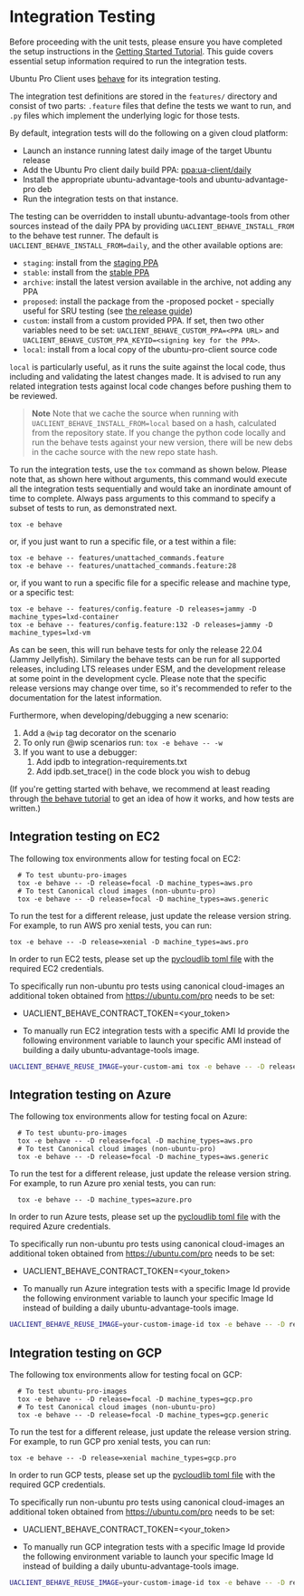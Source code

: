 # Integration Testing

Before proceeding with the unit tests, please ensure you have completed the setup instructions in the [Getting Started Tutorial](../tutorials/getting-started.md). This guide covers essential setup information required to run the integration tests.

Ubuntu Pro Client uses [behave](https://behave.readthedocs.io)
for its integration testing.

The integration test definitions are stored in the `features/`
directory and consist of two parts: `.feature` files that define the
tests we want to run, and `.py` files which implement the underlying
logic for those tests.

By default, integration tests will do the following on a given cloud platform:
 * Launch an instance running latest daily image of the target Ubuntu release
 * Add the Ubuntu Pro client daily build PPA: [ppa:ua-client/daily](https://code.launchpad.net/~ua-client/+archive/ubuntu/daily)
 * Install the appropriate ubuntu-advantage-tools and ubuntu-advantage-pro deb
 * Run the integration tests on that instance.

The testing can be overridden to install ubuntu-advantage-tools from other sources instead of the daily PPA by providing `UACLIENT_BEHAVE_INSTALL_FROM` to the behave test runner. The default is `UACLIENT_BEHAVE_INSTALL_FROM=daily`, and the other available options are:

- `staging`: install from the [staging PPA](https://code.launchpad.net/~ua-client/+archive/ubuntu/staging)
- `stable`: install from the [stable PPA](https://code.launchpad.net/~ua-client/+archive/ubuntu/stable)
- `archive`: install the latest version available in the archive, not adding any PPA
- `proposed`: install the package from the -proposed pocket - specially useful for SRU testing (see [the release guide](how_to_release_a_new_version_of_ua.md))
- `custom`: install from a custom provided PPA. If set, then two other variables need to be set: `UACLIENT_BEHAVE_CUSTOM_PPA=<PPA URL>` and `UACLIENT_BEHAVE_CUSTOM_PPA_KEYID=<signing key for the PPA>`.
- `local`: install from a local copy of the ubuntu-pro-client source code

`local` is particularly useful, as it runs the suite against the local code, thus including and validating the latest changes made. It is advised to run any related integration tests against local code changes before pushing them to be reviewed.

> **Note**
> Note that we cache the source when running with `UACLIENT_BEHAVE_INSTALL_FROM=local` based on a hash, calculated from the repository state. If you change the python code locally and run the behave tests against your new version, there will be new debs in the cache source with the new repo state hash.

To run the integration tests, use the `tox` command as shown below.
Please note that, as shown here without arguments, this command would execute all the integration tests sequentially and would take an inordinate amount of time to complete. Always pass arguments to this command to specify a subset of tests to run, as demonstrated next.

```shell
tox -e behave
```

or, if you just want to run a specific file, or a test within a file:

```shell
tox -e behave -- features/unattached_commands.feature
tox -e behave -- features/unattached_commands.feature:28
```

or, if you want to run a specific file for a specific release and machine type, or a specific test:

```shell
tox -e behave -- features/config.feature -D releases=jammy -D machine_types=lxd-container
tox -e behave -- features/config.feature:132 -D releases=jammy -D machine_types=lxd-vm
```

As can be seen, this will run behave tests for only the release 22.04 (Jammy Jellyfish). Similary the behave tests can be run for all supported releases, including LTS releases under ESM, and the development release at some point in the development cycle. Please note that the specific release versions may change over time, so it's recommended to refer to the documentation for the latest information.

Furthermore, when developing/debugging a new scenario:

 1. Add a `@wip` tag decorator on the scenario
 2. To only run @wip scenarios run: `tox -e behave -- -w`
 3. If you want to use a debugger:
    1. Add ipdb to integration-requirements.txt
    2. Add ipdb.set_trace() in the code block you wish to debug

(If you're getting started with behave, we recommend at least reading
through [the behave
tutorial](https://behave.readthedocs.io/en/latest/tutorial.html) to get
an idea of how it works, and how tests are written.)

## Integration testing on EC2
The following tox environments allow for testing focal on EC2:

```
  # To test ubuntu-pro-images
  tox -e behave -- -D release=focal -D machine_types=aws.pro
  # To test Canonical cloud images (non-ubuntu-pro)
  tox -e behave -- -D release=focal -D machine_types=aws.generic
```

To run the test for a different release, just update the release version string. For example,
to run AWS pro xenial tests, you can run:

```
tox -e behave -- -D release=xenial -D machine_types=aws.pro
```

In order to run EC2 tests, please set up the [pycloudlib toml
file](https://github.com/canonical/pycloudlib/blob/main/pycloudlib.toml.template) with
the required EC2 credentials.

To specifically run non-ubuntu pro tests using canonical cloud-images an
additional token obtained from https://ubuntu.com/pro needs to be set:
  - UACLIENT_BEHAVE_CONTRACT_TOKEN=<your_token>

* To manually run EC2 integration tests with a specific AMI Id provide the
following environment variable to launch your specific  AMI instead of building
a daily ubuntu-advantage-tools image.
```sh
UACLIENT_BEHAVE_REUSE_IMAGE=your-custom-ami tox -e behave -- -D release=focal -D machine_types=aws.pro
```

## Integration testing on Azure
The following tox environments allow for testing focal on Azure:

```
  # To test ubuntu-pro-images
  tox -e behave -- -D release=focal -D machine_types=aws.pro
  # To test Canonical cloud images (non-ubuntu-pro)
  tox -e behave -- -D release=focal -D machine_types=aws.generic
```

To run the test for a different release, just update the release version string. For example,
to run Azure pro xenial tests, you can run:

```
  tox -e behave -- -D machine_types=azure.pro
```

In order to run Azure tests, please set up the [pycloudlib toml
file](https://github.com/canonical/pycloudlib/blob/main/pycloudlib.toml.template) with
the required Azure credentials.

To specifically run non-ubuntu pro tests using canonical cloud-images an
additional token obtained from https://ubuntu.com/pro needs to be set:
  - UACLIENT_BEHAVE_CONTRACT_TOKEN=<your_token>

* To manually run Azure integration tests with a specific Image Id provide the
following environment variable to launch your specific Image Id instead of building
a daily ubuntu-advantage-tools image.
```sh
UACLIENT_BEHAVE_REUSE_IMAGE=your-custom-image-id tox -e behave -- -D release=focal -D machine_types=azure.pro
```

## Integration testing on GCP
The following tox environments allow for testing focal on GCP:

```
  # To test ubuntu-pro-images
  tox -e behave -- -D release=focal -D machine_types=gcp.pro
  # To test Canonical cloud images (non-ubuntu-pro)
  tox -e behave -- -D release=focal -D machine_types=gcp.generic
```

To run the test for a different release, just update the release version string. For example,
to run GCP pro xenial tests, you can run:

```
tox -e behave -- -D release=xenial machine_types=gcp.pro
```

In order to run GCP tests, please set up the [pycloudlib toml
file](https://github.com/canonical/pycloudlib/blob/main/pycloudlib.toml.template) with
the required GCP credentials.

To specifically run non-ubuntu pro tests using canonical cloud-images an
additional token obtained from https://ubuntu.com/pro needs to be set:
  - UACLIENT_BEHAVE_CONTRACT_TOKEN=<your_token>

* To manually run GCP integration tests with a specific Image Id provide the
following environment variable to launch your specific Image Id instead of building
a daily ubuntu-advantage-tools image.
```sh
UACLIENT_BEHAVE_REUSE_IMAGE=your-custom-image-id tox -e behave -- -D release=focal -D machine_types=gcp.pro
```
